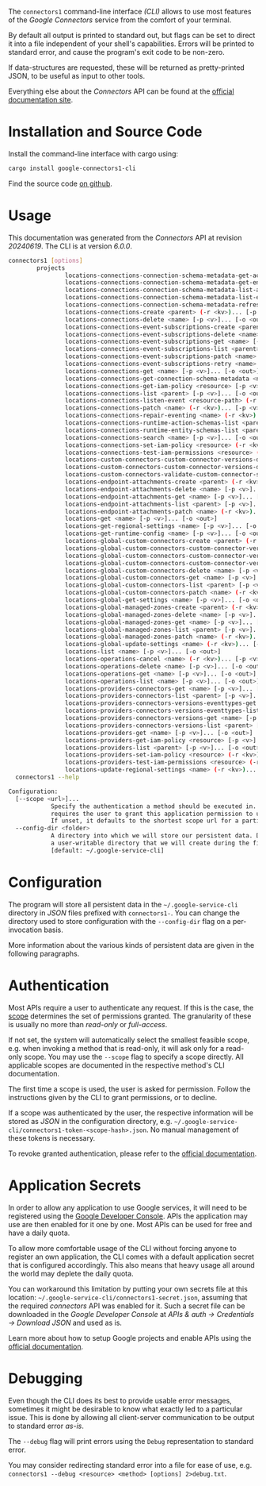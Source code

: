 <!---
DO NOT EDIT !
This file was generated automatically from 'src/generator/templates/cli/README.md.mako'
DO NOT EDIT !
-->
The `connectors1` command-line interface *(CLI)* allows to use most features of the *Google Connectors* service from the comfort of your terminal.

By default all output is printed to standard out, but flags can be set to direct it into a file independent of your shell's
capabilities. Errors will be printed to standard error, and cause the program's exit code to be non-zero.

If data-structures are requested, these will be returned as pretty-printed JSON, to be useful as input to other tools.

Everything else about the *Connectors* API can be found at the
[official documentation site](https://cloud.google.com/apigee/docs/api-platform/connectors/about-connectors).

# Installation and Source Code

Install the command-line interface with cargo using:

```bash
cargo install google-connectors1-cli
```

Find the source code [on github](https://github.com/Byron/google-apis-rs/tree/main/gen/connectors1-cli).

# Usage

This documentation was generated from the *Connectors* API at revision *20240619*. The CLI is at version *6.0.0*.

```bash
connectors1 [options]
        projects
                locations-connections-connection-schema-metadata-get-action <name> [-p <v>]... [-o <out>]
                locations-connections-connection-schema-metadata-get-entity-type <name> [-p <v>]... [-o <out>]
                locations-connections-connection-schema-metadata-list-actions <name> [-p <v>]... [-o <out>]
                locations-connections-connection-schema-metadata-list-entity-types <name> [-p <v>]... [-o <out>]
                locations-connections-connection-schema-metadata-refresh <name> (-r <kv>)... [-p <v>]... [-o <out>]
                locations-connections-create <parent> (-r <kv>)... [-p <v>]... [-o <out>]
                locations-connections-delete <name> [-p <v>]... [-o <out>]
                locations-connections-event-subscriptions-create <parent> (-r <kv>)... [-p <v>]... [-o <out>]
                locations-connections-event-subscriptions-delete <name> [-p <v>]... [-o <out>]
                locations-connections-event-subscriptions-get <name> [-p <v>]... [-o <out>]
                locations-connections-event-subscriptions-list <parent> [-p <v>]... [-o <out>]
                locations-connections-event-subscriptions-patch <name> (-r <kv>)... [-p <v>]... [-o <out>]
                locations-connections-event-subscriptions-retry <name> (-r <kv>)... [-p <v>]... [-o <out>]
                locations-connections-get <name> [-p <v>]... [-o <out>]
                locations-connections-get-connection-schema-metadata <name> [-p <v>]... [-o <out>]
                locations-connections-get-iam-policy <resource> [-p <v>]... [-o <out>]
                locations-connections-list <parent> [-p <v>]... [-o <out>]
                locations-connections-listen-event <resource-path> (-r <kv>)... [-p <v>]... [-o <out>]
                locations-connections-patch <name> (-r <kv>)... [-p <v>]... [-o <out>]
                locations-connections-repair-eventing <name> (-r <kv>)... [-p <v>]... [-o <out>]
                locations-connections-runtime-action-schemas-list <parent> [-p <v>]... [-o <out>]
                locations-connections-runtime-entity-schemas-list <parent> [-p <v>]... [-o <out>]
                locations-connections-search <name> [-p <v>]... [-o <out>]
                locations-connections-set-iam-policy <resource> (-r <kv>)... [-p <v>]... [-o <out>]
                locations-connections-test-iam-permissions <resource> (-r <kv>)... [-p <v>]... [-o <out>]
                locations-custom-connectors-custom-connector-versions-delete <name> [-p <v>]... [-o <out>]
                locations-custom-connectors-custom-connector-versions-deprecate <name> (-r <kv>)... [-p <v>]... [-o <out>]
                locations-custom-connectors-validate-custom-connector-spec <parent> (-r <kv>)... [-p <v>]... [-o <out>]
                locations-endpoint-attachments-create <parent> (-r <kv>)... [-p <v>]... [-o <out>]
                locations-endpoint-attachments-delete <name> [-p <v>]... [-o <out>]
                locations-endpoint-attachments-get <name> [-p <v>]... [-o <out>]
                locations-endpoint-attachments-list <parent> [-p <v>]... [-o <out>]
                locations-endpoint-attachments-patch <name> (-r <kv>)... [-p <v>]... [-o <out>]
                locations-get <name> [-p <v>]... [-o <out>]
                locations-get-regional-settings <name> [-p <v>]... [-o <out>]
                locations-get-runtime-config <name> [-p <v>]... [-o <out>]
                locations-global-custom-connectors-create <parent> (-r <kv>)... [-p <v>]... [-o <out>]
                locations-global-custom-connectors-custom-connector-versions-create <parent> (-r <kv>)... [-p <v>]... [-o <out>]
                locations-global-custom-connectors-custom-connector-versions-get <name> [-p <v>]... [-o <out>]
                locations-global-custom-connectors-custom-connector-versions-list <parent> [-p <v>]... [-o <out>]
                locations-global-custom-connectors-delete <name> [-p <v>]... [-o <out>]
                locations-global-custom-connectors-get <name> [-p <v>]... [-o <out>]
                locations-global-custom-connectors-list <parent> [-p <v>]... [-o <out>]
                locations-global-custom-connectors-patch <name> (-r <kv>)... [-p <v>]... [-o <out>]
                locations-global-get-settings <name> [-p <v>]... [-o <out>]
                locations-global-managed-zones-create <parent> (-r <kv>)... [-p <v>]... [-o <out>]
                locations-global-managed-zones-delete <name> [-p <v>]... [-o <out>]
                locations-global-managed-zones-get <name> [-p <v>]... [-o <out>]
                locations-global-managed-zones-list <parent> [-p <v>]... [-o <out>]
                locations-global-managed-zones-patch <name> (-r <kv>)... [-p <v>]... [-o <out>]
                locations-global-update-settings <name> (-r <kv>)... [-p <v>]... [-o <out>]
                locations-list <name> [-p <v>]... [-o <out>]
                locations-operations-cancel <name> (-r <kv>)... [-p <v>]... [-o <out>]
                locations-operations-delete <name> [-p <v>]... [-o <out>]
                locations-operations-get <name> [-p <v>]... [-o <out>]
                locations-operations-list <name> [-p <v>]... [-o <out>]
                locations-providers-connectors-get <name> [-p <v>]... [-o <out>]
                locations-providers-connectors-list <parent> [-p <v>]... [-o <out>]
                locations-providers-connectors-versions-eventtypes-get <name> [-p <v>]... [-o <out>]
                locations-providers-connectors-versions-eventtypes-list <parent> [-p <v>]... [-o <out>]
                locations-providers-connectors-versions-get <name> [-p <v>]... [-o <out>]
                locations-providers-connectors-versions-list <parent> [-p <v>]... [-o <out>]
                locations-providers-get <name> [-p <v>]... [-o <out>]
                locations-providers-get-iam-policy <resource> [-p <v>]... [-o <out>]
                locations-providers-list <parent> [-p <v>]... [-o <out>]
                locations-providers-set-iam-policy <resource> (-r <kv>)... [-p <v>]... [-o <out>]
                locations-providers-test-iam-permissions <resource> (-r <kv>)... [-p <v>]... [-o <out>]
                locations-update-regional-settings <name> (-r <kv>)... [-p <v>]... [-o <out>]
  connectors1 --help

Configuration:
  [--scope <url>]...
            Specify the authentication a method should be executed in. Each scope
            requires the user to grant this application permission to use it.
            If unset, it defaults to the shortest scope url for a particular method.
  --config-dir <folder>
            A directory into which we will store our persistent data. Defaults to
            a user-writable directory that we will create during the first invocation.
            [default: ~/.google-service-cli]

```

# Configuration

The program will store all persistent data in the `~/.google-service-cli` directory in *JSON* files prefixed with `connectors1-`.  You can change the directory used to store configuration with the `--config-dir` flag on a per-invocation basis.

More information about the various kinds of persistent data are given in the following paragraphs.

# Authentication

Most APIs require a user to authenticate any request. If this is the case, the [scope][scopes] determines the
set of permissions granted. The granularity of these is usually no more than *read-only* or *full-access*.

If not set, the system will automatically select the smallest feasible scope, e.g. when invoking a
method that is read-only, it will ask only for a read-only scope.
You may use the `--scope` flag to specify a scope directly.
All applicable scopes are documented in the respective method's CLI documentation.

The first time a scope is used, the user is asked for permission. Follow the instructions given
by the CLI to grant permissions, or to decline.

If a scope was authenticated by the user, the respective information will be stored as *JSON* in the configuration
directory, e.g. `~/.google-service-cli/connectors1-token-<scope-hash>.json`. No manual management of these tokens
is necessary.

To revoke granted authentication, please refer to the [official documentation][revoke-access].

# Application Secrets

In order to allow any application to use Google services, it will need to be registered using the
[Google Developer Console][google-dev-console]. APIs the application may use are then enabled for it
one by one. Most APIs can be used for free and have a daily quota.

To allow more comfortable usage of the CLI without forcing anyone to register an own application, the CLI
comes with a default application secret that is configured accordingly. This also means that heavy usage
all around the world may deplete the daily quota.

You can workaround this limitation by putting your own secrets file at this location:
`~/.google-service-cli/connectors1-secret.json`, assuming that the required *connectors* API
was enabled for it. Such a secret file can be downloaded in the *Google Developer Console* at
*APIs & auth -> Credentials -> Download JSON* and used as is.

Learn more about how to setup Google projects and enable APIs using the [official documentation][google-project-new].


# Debugging

Even though the CLI does its best to provide usable error messages, sometimes it might be desirable to know
what exactly led to a particular issue. This is done by allowing all client-server communication to be
output to standard error *as-is*.

The `--debug` flag will print errors using the `Debug` representation to standard error.

You may consider redirecting standard error into a file for ease of use, e.g. `connectors1 --debug <resource> <method> [options] 2>debug.txt`.


[scopes]: https://developers.google.com/+/api/oauth#scopes
[revoke-access]: http://webapps.stackexchange.com/a/30849
[google-dev-console]: https://console.developers.google.com/
[google-project-new]: https://developers.google.com/console/help/new/
